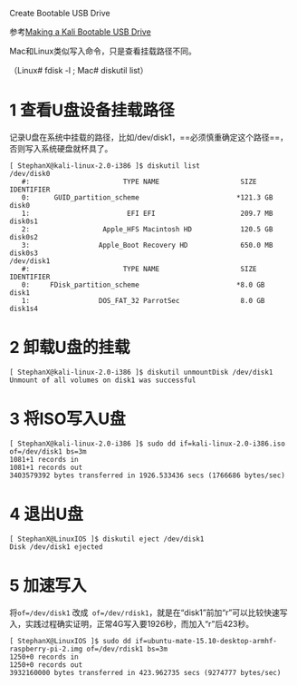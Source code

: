 Create Bootable USB Drive

参考[Making a Kali Bootable USB Drive](http://docs.kali.org/downloading/kali-linux-live-usb-install)



Mac和Linux类似写入命令，只是查看挂载路径不同。

（Linux# fdisk -l ; Mac# diskutil list）

# 1 查看U盘设备挂载路径

记录U盘在系统中挂载的路径，比如/dev/disk1，==必须慎重确定这个路径==，否则写入系统硬盘就杯具了。

```shell
[ StephanX@kali-linux-2.0-i386 ]$ diskutil list
/dev/disk0
   #:                       TYPE NAME                    SIZE       IDENTIFIER
   0:      GUID_partition_scheme                        *121.3 GB   disk0
   1:                        EFI EFI                     209.7 MB   disk0s1
   2:                  Apple_HFS Macintosh HD            120.5 GB   disk0s2
   3:                 Apple_Boot Recovery HD             650.0 MB   disk0s3
/dev/disk1
   #:                       TYPE NAME                    SIZE       IDENTIFIER
   0:     FDisk_partition_scheme                        *8.0 GB     disk1
   1:                 DOS_FAT_32 ParrotSec               8.0 GB     disk1s4
```



# 2 卸载U盘的挂载

```shell
[ StephanX@kali-linux-2.0-i386 ]$ diskutil unmountDisk /dev/disk1
Unmount of all volumes on disk1 was successful
```



# 3 将ISO写入U盘

```shell
[ StephanX@kali-linux-2.0-i386 ]$ sudo dd if=kali-linux-2.0-i386.iso of=/dev/disk1 bs=3m
1081+1 records in
1081+1 records out
3403579392 bytes transferred in 1926.533436 secs (1766686 bytes/sec)
```



# 4 退出U盘

```shell
[ StephanX@LinuxIOS ]$ diskutil eject /dev/disk1
Disk /dev/disk1 ejected
```



# 5 加速写入

将`of=/dev/disk1` 改成` of=/dev/rdisk1`，就是在“disk1”前加“r”可以比较快速写入，实践过程确实证明，正常4G写入要1926秒，而加入“r”后423秒。

```shell
[ StephanX@LinuxIOS ]$ sudo dd if=ubuntu-mate-15.10-desktop-armhf-raspberry-pi-2.img of=/dev/rdisk1 bs=3m
1250+0 records in
1250+0 records out
3932160000 bytes transferred in 423.962735 secs (9274777 bytes/sec)
```

